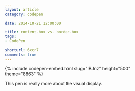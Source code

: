 ```yaml
---
layout: article
category: codepen

date: 2014-10-21 12:00:00

title: content-box vs. border-box
tags:
- CodePen

shorturl: 6xcr7
comments: true
---
```


{% include codepen-embed.html slug="lBJnz" height="500" theme="8863" %}

This pen is really more about the visual display.
